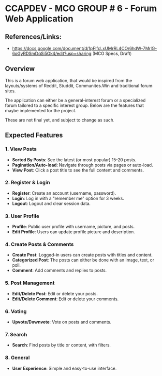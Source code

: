# CCAPDEV - MCO GROUP # 6 - Forum Web Application

## References/Links:

- https://docs.google.com/document/d/1pFlfcLxUMrRL4COr6hdW-7MrlG-6oGyRDSmDqSi5Ok4/edit?usp=sharing (MCO Specs, Draft)

## Overview

This is a forum web application, that would be inspired from the layouts/systems of Reddit, Studdit, Communites.Win and traditional forum sites.

The application can either be a general-interest forum or a specialized forum tailored to a specific interest group. Below are the features that maybe implemented for the project. 

These are not final yet, and subject to change as such.

## Expected Features

### 1. View Posts
- **Sorted By Posts**: See the latest (or most popular) 15-20 posts.
- **Pagination/Auto-load**: Navigate through posts via pages or auto-load.
- **View Post**: Click a post title to see the full content and comments.

### 2. Register & Login
- **Register**: Create an account (username, password).
- **Login**: Log in with a "remember me" option for 3 weeks.
- **Logout**: Logout and clear session data.

### 3. User Profile
- **Profile**: Public user profile with username, picture, and posts.
- **Edit Profile**: Users can update profile picture and description.

### 4. Create Posts & Comments
- **Create Post**: Logged-in users can create posts with titles and content.
- **Categorized Post**: The posts can either be done with an image, text, or poll.
- **Comment**: Add comments and replies to posts.

### 5. Post Management
- **Edit/Delete Post**: Edit or delete your posts.
- **Edit/Delete Comment**: Edit or delete your comments.

### 6. Voting
- **Upvote/Downvote**: Vote on posts and comments.

### 7. Search
- **Search**: Find posts by title or content, with filters.

### 8. General
- **User Experience**: Simple and easy-to-use interface.
